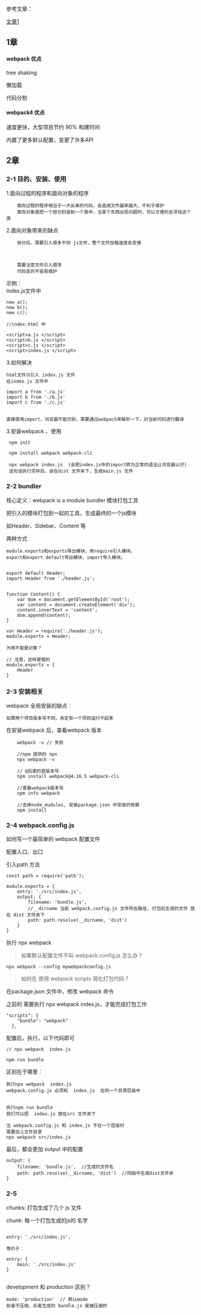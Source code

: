 参考文章：

[文章1](https://blog.csdn.net/zzz1048506792/article/details/102790247)




## 1章

#### webpack 优点

tree shaking

懒加载

代码分割


#### webpack4 优点

速度更快，大型项目节约 90% 构建时间

内置了更多默认配置，变更了许多API 


## 2章

### 2-1 目的、安装、使用
1.面向过程的程序和面向对象的程序
	
	
		面向过程的程序相当于一大长串的代码，会造成文件越来越大，不利于维护
		面向对象是把一个部分封装到一个类中，当某个东西出现问题时，可以方便的去寻找这个类


2.面向对象带来的缺点
	
		拆分后，需要引入很多不同 js文件，整个文件加载速度会变慢
		
		

		需要注意文件引入顺序
		代码变的不容易维护

示例：  
	index.js文件中
	
	new a();
	new b();
	new c();
	
	//index.html 中
	
	<script>a.js </script>
	<script>b.js </script>
	<script>c.js </script>
	<script>index.js </script>


3.如何解决

	html文件只引入 index.js 文件
	在index.js 文件中
	
	import a from './a.js'
	import b from './b.js'
	import c from './c.js'
	
	
	直接使用import，浏览器不能识别，需要通过webpack来解析一下，对当前代码进行翻译
	 

3.安装webpack 、使用

     npm init

     npm install webpack webpack-cli

	 npx webpack index.js  (会把index.js中的import转为正常的语法让浏览器认识) 
	 这句话执行完毕后，会在dist 文件夹下，生成main.js 文件

### 2-2 bundler 



核心定义：webpack is a module bundler 模块打包工具

把引入的模块打包到一起的工具，生成最终的一个js模块

如Header、Sidebar、Content 等


两种方式

```
module.exports和exports导出模块，用require引入模块。
export和export default导出模块，import导入模块。


export default Header;
import Header from './header.js';


function Content() {
	var dom = document.getElementById('root');
	var content = document.createElement('div');
	content.innerText = 'content';
	dom.append(content);
}

var Header = require('./header.js');
module.exports = Header;

为啥不能是对象？

// 注意，这样是错的
module.exports = {
	Header
}

```


### 2-3  安装相关
webpack 全局安装的缺点：
	
	如果两个项目版本号不同，肯定有一个项目运行不起来
	

在安装webpack 后，查看webpack 版本

```
	webpack -v // 失败
	
	//npm 提供的 npx
	npx webpack -v
	
	// @后面的是版本号
	npm install webpack@4.16.5 webpack-cli
	
	//查看webpack版本号
	npm info webpack
	
	//去掉node_mudules, 安装package.json 中安装的依赖
	npm install 

```

### 2-4 webpack.config.js


如何写一个最简单的 webpack 配置文件

配置入口、出口

引入path 方法

```
const path = require('path');

module.exports = {
	entry: './src/index.js',
	output: {
		filename: 'bundle.js',
		//__dirname 当前 webpack.config.js 文件所在路径, 打包后生成的文件 放在 dist 文件夹下
		path: path.resolve(__dirname, 'dist')
	}
}
```

执行 npx webpack


> 如果默认配置文件不叫 webpack.config.js 怎么办？

```
npx webpack --config mywebpackconfig.js

```


> 如何在 使用 webpack scripts 简化打包代码？

 在package.json 文件中，修改 webpack 命令
 
 之前的 需要执行 npx webpack  index.js，才能完成打包工作

```
"scripts": {
    "bundle": "webpack"
  },
```

配置后，执行，以下代码即可

```
// npx webpack  index.js

npm run bundle 

```

区别在于哪里：

	执行npx webpack  index.js 
	webpack.config.js 必须和  index.js  在同一个目录层级中
	
	
	执行npm run bundle 
	我们可以把  index.js 放在src 文件夹下
	
	当 webpack.config.js 和 index.js 不在一个层级时
	需要加上文件目录
	npx webpack src/index.js


最后，都会更加 output 中的配置

```
output: {
	filename: 'bundle.js',  //生成的文件名
	path: path.resolve(__dirname, 'dist')  //同级中生成dist文件夹
}
```



### 2-5

chunks: 打包生成了几个 js 文件

chunk: 每一个打包生成的js的 名字


```

entry: './src/index.js',

等价于：

entry: {
	main: './src/index.js'
}


```
development 和 production 区别？


	mode: 'production'  // 默认mode
	前者不压缩，后者生成的 bundle.js 是被压缩的


